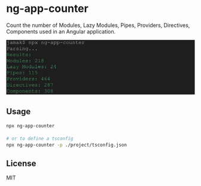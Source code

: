 # ng-app-counter

Count the number of Modules, Lazy Modules, Pipes, Providers, Directives, Components used in an Angular application.

<img src="https://raw.githubusercontent.com/jamaks/ng-app-counter/master/assets/screen.jpg" alt="screen angular counter" width="600">

## Usage

```bash
npx ng-app-counter

# or to define a tsconfig
npx ng-app-counter -p ./project/tsconfig.json
```
## License
MIT